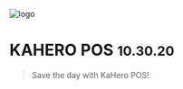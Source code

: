 ![logo](_images/120x120.png)

# <strong>KAHERO POS</strong> <small>10.30.20</small>

> Save the day with KaHero POS!